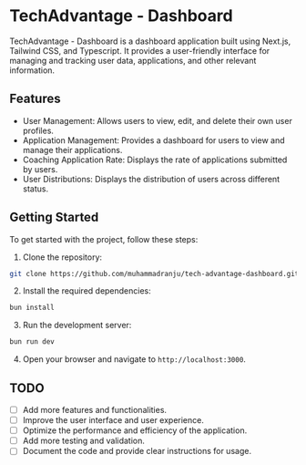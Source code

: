 # TechAdvantage - Dashboard

TechAdvantage - Dashboard is a dashboard application built using Next.js, Tailwind CSS, and Typescript. It provides a user-friendly interface for managing and tracking user data, applications, and other relevant information.

## Features

- User Management: Allows users to view, edit, and delete their own user profiles.
- Application Management: Provides a dashboard for users to view and manage their applications.
- Coaching Application Rate: Displays the rate of applications submitted by users.
- User Distributions: Displays the distribution of users across different status.

## Getting Started

To get started with the project, follow these steps:

1. Clone the repository:

```bash
git clone https://github.com/muhammadranju/tech-advantage-dashboard.git
```

2. Install the required dependencies:

```bash
bun install
```

3. Run the development server:

```bash
bun run dev
```

4. Open your browser and navigate to `http://localhost:3000`.

## TODO

- [ ] Add more features and functionalities.
- [ ] Improve the user interface and user experience.
- [ ] Optimize the performance and efficiency of the application.
- [ ] Add more testing and validation.
- [ ] Document the code and provide clear instructions for usage.
